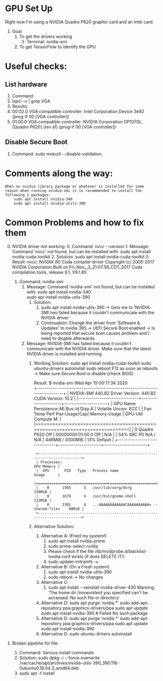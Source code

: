 # GPU Set Up
Right now I'm using a NVIDIA Quadro P620 graphic card and an Intel  card.

1. Goal: 
    1. To get the drivers working
        1. Terminal: nvidia-smi 
    2. To get TensorFlow to identify the GPU

# Useful checks:

## List hardware
1. Command:
 1. lspci -v | grep VGA
2. Results:
 1. 00:02.0 VGA compatible controller: Intel Corporation Device 3e92 (prog-if 00 [VGA controller])
 2. 01:00.0 VGA compatible controller: NVIDIA Corporation GP107GL [Quadro P620] (rev a1) (prog-if 00 [VGA controller])

## Disable Secure Boot
1. Command:
    sudo mokutil --disable-validation.

# Comments along the way:
    When no nvidia library package or whatever is installed for some reason when running nvidia-smi it is recommended to install the following 2 packages:
        sudo apt install nvidia-340      
        sudo apt install nvidia-utils-390
        
# Common Problems and how to fix them 

0. NVIDIA driver not working:
    0. Command: nvcc --version
        1. Message:
            Command 'nvcc' not found, but can be installed with:
            sudo apt install nvidia-cuda-toolkit
        2. Solution:
            sudo apt install nvidia-cuda-toolkit
            0. Result:
                nvcc: NVIDIA (R) Cuda compiler driver
                Copyright (c) 2005-2017 NVIDIA Corporation
                Built on Fri_Nov__3_21:07:56_CDT_2017
                Cuda compilation tools, release 9.1, V9.1.85

    1. Command: nvidia-smi
        1. Message: 
            Command 'nvidia-smi' not found, but can be installed with:
                sudo apt install nvidia-340      
                sudo apt install nvidia-utils-390
            1. Solution:
                1. sudo apt install nvidia-utils-390 -> Gets me to 'NVIDIA-SMI has failed because it couldn't communicate with the NVIDIA driver.'
                2. Continuation: Change the driver from 'Software & Updates' to nvidia 395.-> UEFI Secure Boot enabled -> Is being reported that secure boot causes problem and I need to disable afterwards
        2. Message: NVIDIA-SMI has failed because it couldn't communicate with the NVIDIA driver. Make sure that the latest NVIDIA driver is installed and running.
            1. Working Solution: 
                sudo apt install nvidia-cuda-toolkit
                sudo ubuntu-drivers autoinstall
                sudo reboot
                F12 as soon as reboots -> Make sure Secure Boot is disable (check BIOS)

                Result:
                    $ nvidia-smi
                    Wed Apr 15 00:17:34 2020       
                    +-----------------------------------------------------------------------------+
                    | NVIDIA-SMI 440.82       Driver Version: 440.82       CUDA Version: 10.2     |
                    |-------------------------------+----------------------+----------------------+
                    | GPU  Name        Persistence-M| Bus-Id        Disp.A | Volatile Uncorr. ECC |
                    | Fan  Temp  Perf  Pwr:Usage/Cap|         Memory-Usage | GPU-Util  Compute M. |
                    |===============================+======================+======================|
                    |   0  Quadro P620         Off  | 00000000:01:00.0 Off |                  N/A |
                    | 34%   49C    P0    N/A /  N/A |    446MiB /  2000MiB |     13%      Default |
                    +-------------------------------+----------------------+----------------------+
                                                                                                   
                    +-----------------------------------------------------------------------------+
                    | Processes:                                                       GPU Memory |
                    |  GPU       PID   Type   Process name                             Usage      |
                    |=============================================================================|
                    |    0      1505      G   /usr/lib/xorg/Xorg                           230MiB |
                    |    0      1679      G   /usr/bin/gnome-shell                         113MiB |
                    |    0      2301      G   ...AAAAAAAAAAAACAAAAAAAAAA= --shared-files    98MiB |
                    +-----------------------------------------------------------------------------+


            2. Alternative Solution: 
                1. Alternative A: (Fried my system!)
                    1. sudo apt install nvidia-prime
                    2. sudo prime-select nvidia
                    3.  Please check if the file /lib/modprobe.d/blacklist-nvidia.conf exists (if does DELETE IT!)
                    4. sudo update-initramfs -u
                2. Alternative B: (On a Fresh system)
                    1. sudo apt install nvidia-utils-390
                    2. sudo reboot -> No changes
                3. Alternative C:
                    1. sudo apt install --reinstall nvidia-driver-430
                        Warning: 'The home dir /nonexistent you specified can't be accessed: No such file or directory'
                4. Alternative D:
                        sudo apt purge 'nvidia.*'
                        sudo add-apt-repository ppa:graphics-drivers/ppa
                        sudo apt update
                        sudo apt install nvidia-390 # Failed No such package
                5. Alternative D:
                        sudo apt purge 'nvidia.*'
                        sudo add-apt-repository ppa:graphics-drivers/ppa
                        sudo apt update
                        sudo apt install nvidia-390
                6. Alternative D:
                        sudo ubuntu-drivers autoinstall

1. Broken pipeline for file:
    1. Command: Various install commands
    2. Solution: sudo dpkg -i --force-overwrite /var/cache/apt/archives/nvidia-utils-390_390.116-0ubuntu0.18.04.3_amd64.deb
    2. sudo apt -f install



